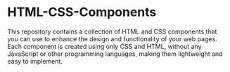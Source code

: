 # HTML-CSS-Components
This repository contains a collection of HTML and CSS components that you can use to enhance the design and functionality of your web pages. Each component is created using only CSS and HTML, without any JavaScript or other programming languages, making them lightweight and easy to implement.
